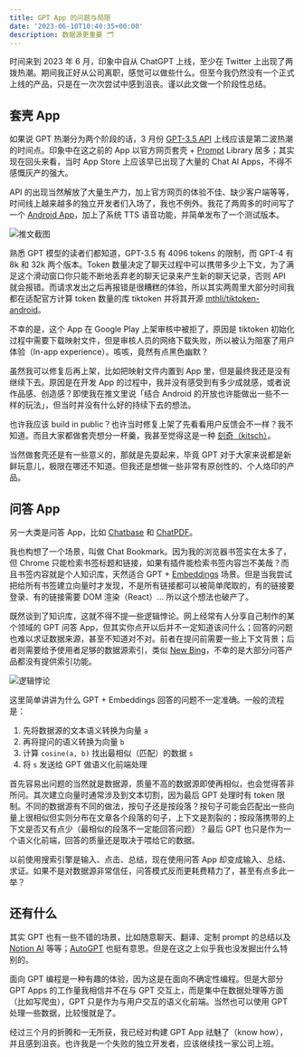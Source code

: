 ```yaml
---
title: GPT App 的问题与局限
date: '2023-06-10T10:40:35+00:00'
description: 数据源更重要 🗂️
---
```


时间来到 2023 年 6 月，印象中自从 ChatGPT 上线，至少在 Twitter 上出现了两拨热潮。期间我正好从公司离职，感觉可以做些什么。但至今我仍然没有一个正式上线的产品，只是在一次次尝试中感到沮丧。谨以此文做一个阶段性总结。

## 套壳 App

如果说 GPT 热潮分为两个阶段的话，3 月份 [GPT-3.5 API](https://platform.openai.com/docs/api-reference/chat/create) 上线应该是第二波热潮的时间点。印象中在这之前的 App 以官方网页套壳 + [Prompt](https://en.wikipedia.org/wiki/Prompt_engineering) Library 居多；其实现在回头来看，当时 App Store 上应该早已出现了大量的 Chat AI Apps，不得不感慨灰产的强大。

API 的出现当然解放了大量生产力，加上官方网页的体验不佳、缺少客户端等等，时间线上越来越多的独立开发者们入场了，我也不例外。我花了两周多的时间写了一个 [Android App](https://twitter.com/mth_li/status/1639174596451766272?s=20)，加上了系统 TTS 语音功能，并简单发布了一个测试版本。

<div class="certer-small-image">
    <img src="/newboy.png" alt="推文截图">
</div>

熟悉 GPT 模型的读者们都知道，GPT-3.5 有 4096 tokens 的限制，而 GPT-4 有 8k 和 32k 两个版本。Token 数量决定了聊天过程中可以携带多少上下文，为了满足这个滑动窗口你只能不断地丢弃老的聊天记录来产生新的聊天记录，否则 API 就会报错。而请求发出之后再报错是很糟糕的体验，所以其实两周里大部分时间我都在适配官方计算 token 数量的库 tiktoken 并将其开源 [mthli/tiktoken-android](https://github.com/mthli/tiktoken-android)。

不幸的是，这个 App 在 Google Play 上架审核中被拒了，原因是 tiktoken 初始化过程中需要下载映射文件，但是审核人员的网络下载失败，所以被认为阻塞了用户体验（In-app experience）。咳咳，竟然有点黑色幽默？

虽然我可以修复后再上架，比如把映射文件内置到 App 里，但是最终我还是没有继续下去。原因是在开发 App 的过程中，我并没有感受到有多少成就感，或者说作品感、创造感？即使我在推文里说「结合 Android 的开放也许能做出一些不一样的玩法」，但当时并没有什么好的持续下去的想法。

也许我应该 build in public？也许当时修复上架了先看看用户反馈会不一样？我不知道。而且大家都做套壳想分一杯羹，我甚至觉得这是一种 [刻奇（kitsch）](https://zh.wikipedia.org/wiki/%E5%AA%9A%E4%BF%97)。

当然做套壳还是有一些意义的，那就是先耍起来，毕竟 GPT 对于大家来说都是新鲜玩意儿，极限在哪还不知道。但我还是想做一些非常有原创性的、个人烙印的产品。

## 问答 App

另一大类是问答 App，比如 [Chatbase](https://www.chatbase.co/) 和 [ChatPDF](https://www.chatpdf.com/)。

我也构想了一个场景，叫做 Chat Bookmark。因为我的浏览器书签实在太多了，但 Chrome 只能检索书签标题和链接，如果有插件能检索书签内容岂不美哉？而且书签内容就是个人知识库，天然适合 GPT + [Embeddings](https://platform.openai.com/docs/guides/embeddings) 场景。但是当我尝试把给所有书签建立向量时才发现，不是所有链接都可以被简单爬取的，有的链接要登录、有的链接需要 DOM 渲染（React）… 所以这个想法也破产了。

既然谈到了知识库，这就不得不提一些逻辑悖论。网上经常有人分享自己制作的某个领域的 GPT 问答 App，但其实你点开以后并不一定知道该问什么；回答的问题也难以求证数据来源，甚至不知道对不对。前者在提问前需要一些上下文背景；后者则需要给予使用者足够的数据源索引，类似 [New Bing](https://www.bing.com/new)，不幸的是大部分问答产品都没有提供索引功能。

<div class="certer-small-image">
    <img src="/paradox.png" alt="逻辑悖论">
</div>

这里简单讲讲为什么 GPT + Embeddings 回答的问题不一定准确。一般的流程是：

1. 先将数据源的文本语义转换为向量 `a`
2. 再将提问的语义转换为向量 `b`
3. 计算 `cosine(a, b)` 找出最相似（匹配）的数据 `s`
4. 将 `s` 发送给 GPT 做语义化前端处理

首先容易出问题的当然就是数据源，质量不高的数据源即使再相似，也会觉得答非所问。其次建立向量时通常涉及到文本切割，因为最后 GPT 处理时有 token 限制。不同的数据源有不同的做法，按句子还是按段落？按句子可能会匹配出一些向量上很相似但实则分布在文章各个段落的句子，上下文是割裂的；按段落携带的上下文是否又有点少（最相似的段落不一定能回答问题）？最后 GPT 也只是作为一个语义化前端，回答的质量还是取决于喂给它的数据。

以前使用搜索引擎是输入、点击、总结，现在使用问答 App 却变成输入、总结、求证。如果不是对数据源非常信任，问答模式反而更耗费精力了，甚至有点多此一举？

## 还有什么

其实 GPT 也有一些不错的场景，比如随意聊天、翻译、定制 prompt 的总结以及 [Notion AI](https://www.notion.so/product/ai) 等等；[AutoGPT](https://github.com/Significant-Gravitas/Auto-GPT) 也挺有意思。但是在这之上似乎我也没发掘出什么特别的。

面向 GPT 编程是一种有趣的体验，因为这是在面向不确定性编程。但是大部分 GPT Apps 的工作量我相信并不在与 GPT 交互上，而是集中在数据处理等方面（比如写爬虫），GPT 只是作为与用户交互的语义化前端。当然也可以使用 GPT 处理一些数据，比较慢就是了。

经过三个月的折腾和一无所获，我已经对构建 GPT App 祛魅了（know how），并且感到沮丧。也许我是一个失败的独立开发者，应该继续找一家公司上班。
